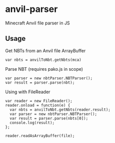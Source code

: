 # anvil-parser
Minecraft Anvil file parser in JS

## Usage
Get NBTs from an Anvil file ArrayBuffer
```
var nbts = anvilToNbt.getNbts(mca)
```
Parse NBT (requires pako.js in scope)
```
var parser = new nbtParser.NBTParser();
var result = parser.parse(nbt);
```
Using with FileReader
```
var reader = new FileReader();
reader.onload = function(e) {
  var nbts = anvilToNbt.getNbts(reader.result);
  var parser = new nbtParser.NBTParser();
  var result = parser.parse(nbts[0]);
  console.log(result);
};

reader.readAsArrayBuffer(file);
```

